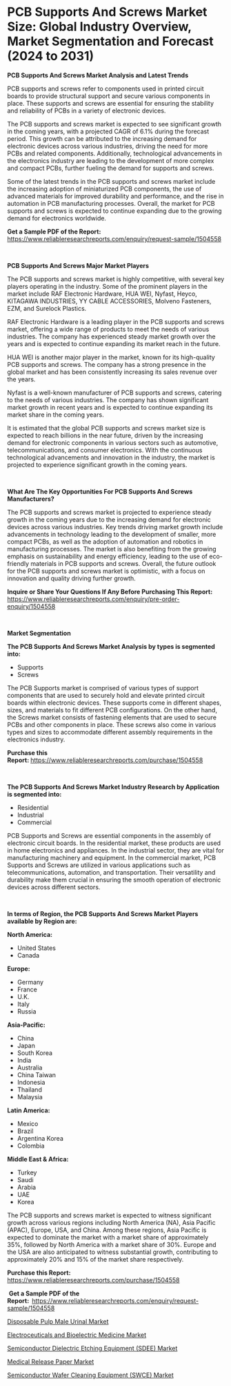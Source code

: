 <p><h1>PCB Supports And Screws Market Size: Global Industry Overview, Market Segmentation and Forecast (2024 to 2031)</h1></p><p><strong>PCB Supports And Screws Market Analysis and Latest Trends</strong></p>
<p><p>PCB supports and screws refer to components used in printed circuit boards to provide structural support and secure various components in place. These supports and screws are essential for ensuring the stability and reliability of PCBs in a variety of electronic devices.</p><p>The PCB supports and screws market is expected to see significant growth in the coming years, with a projected CAGR of 6.1% during the forecast period. This growth can be attributed to the increasing demand for electronic devices across various industries, driving the need for more PCBs and related components. Additionally, technological advancements in the electronics industry are leading to the development of more complex and compact PCBs, further fueling the demand for supports and screws.</p><p>Some of the latest trends in the PCB supports and screws market include the increasing adoption of miniaturized PCB components, the use of advanced materials for improved durability and performance, and the rise in automation in PCB manufacturing processes. Overall, the market for PCB supports and screws is expected to continue expanding due to the growing demand for electronics worldwide.</p></p>
<p><strong>Get a Sample PDF of the Report:&nbsp;</strong> <a href="https://www.reliableresearchreports.com/enquiry/request-sample/1504558">https://www.reliableresearchreports.com/enquiry/request-sample/1504558</a></p>
<p>&nbsp;</p>
<p><strong>PCB Supports And Screws Major Market Players</strong></p>
<p><p>The PCB supports and screws market is highly competitive, with several key players operating in the industry. Some of the prominent players in the market include RAF Electronic Hardware, HUA WEI, Nyfast, Heyco, KITAGAWA INDUSTRIES, YY CABLE ACCESSORIES, Molveno Fasteners, EZM, and Surelock Plastics.</p><p>RAF Electronic Hardware is a leading player in the PCB supports and screws market, offering a wide range of products to meet the needs of various industries. The company has experienced steady market growth over the years and is expected to continue expanding its market reach in the future.</p><p>HUA WEI is another major player in the market, known for its high-quality PCB supports and screws. The company has a strong presence in the global market and has been consistently increasing its sales revenue over the years.</p><p>Nyfast is a well-known manufacturer of PCB supports and screws, catering to the needs of various industries. The company has shown significant market growth in recent years and is expected to continue expanding its market share in the coming years.</p><p>It is estimated that the global PCB supports and screws market size is expected to reach billions in the near future, driven by the increasing demand for electronic components in various sectors such as automotive, telecommunications, and consumer electronics. With the continuous technological advancements and innovation in the industry, the market is projected to experience significant growth in the coming years.</p></p>
<p>&nbsp;</p>
<p><strong>What Are The Key Opportunities For PCB Supports And Screws Manufacturers?</strong></p>
<p><p>The PCB supports and screws market is projected to experience steady growth in the coming years due to the increasing demand for electronic devices across various industries. Key trends driving market growth include advancements in technology leading to the development of smaller, more compact PCBs, as well as the adoption of automation and robotics in manufacturing processes. The market is also benefiting from the growing emphasis on sustainability and energy efficiency, leading to the use of eco-friendly materials in PCB supports and screws. Overall, the future outlook for the PCB supports and screws market is optimistic, with a focus on innovation and quality driving further growth.</p></p>
<p><strong>Inquire or Share Your Questions If Any Before Purchasing This Report:</strong> <a href="https://www.reliableresearchreports.com/enquiry/pre-order-enquiry/1504558">https://www.reliableresearchreports.com/enquiry/pre-order-enquiry/1504558</a></p>
<p>&nbsp;</p>
<p><strong>Market Segmentation</strong></p>
<p><strong>The PCB Supports And Screws Market Analysis by types is segmented into:</strong></p>
<p><ul><li>Supports</li><li>Screws</li></ul></p>
<p><p>The PCB Supports market is comprised of various types of support components that are used to securely hold and elevate printed circuit boards within electronic devices. These supports come in different shapes, sizes, and materials to fit different PCB configurations. On the other hand, the Screws market consists of fastening elements that are used to secure PCBs and other components in place. These screws also come in various types and sizes to accommodate different assembly requirements in the electronics industry.</p></p>
<p><strong>Purchase this Report:&nbsp;</strong><a href="https://www.reliableresearchreports.com/purchase/1504558">https://www.reliableresearchreports.com/purchase/1504558</a></p>
<p>&nbsp;</p>
<p><strong>The PCB Supports And Screws Market Industry Research by Application is segmented into:</strong></p>
<p><ul><li>Residential</li><li>Industrial</li><li>Commercial</li></ul></p>
<p><p>PCB Supports and Screws are essential components in the assembly of electronic circuit boards. In the residential market, these products are used in home electronics and appliances. In the industrial sector, they are vital for manufacturing machinery and equipment. In the commercial market, PCB Supports and Screws are utilized in various applications such as telecommunications, automation, and transportation. Their versatility and durability make them crucial in ensuring the smooth operation of electronic devices across different sectors.</p></p>
<p>&nbsp;</p>
<p><strong>In terms of Region, the PCB Supports And Screws Market Players available by Region are:</strong></p>
<p>
    <p> <strong> North America: </strong>
        <ul>
            <li>United States</li>
            <li>Canada</li>
        </ul>
        </p> 
    <p> <strong> Europe: </strong>
        <ul>
            <li>Germany</li>
            <li>France</li>
            <li>U.K.</li>
            <li>Italy</li>
            <li>Russia</li>
        </ul>
        </p> 
    <p> <strong> Asia-Pacific: </strong>
        <ul>
            <li>China</li>
            <li>Japan</li>
            <li>South Korea</li>
            <li>India</li>
            <li>Australia</li>
            <li>China Taiwan</li>
            <li>Indonesia</li>
            <li>Thailand</li>
            <li>Malaysia</li>
        </ul>
        </p> 
    <p> <strong> Latin America: </strong>
        <ul>
            <li>Mexico</li>
            <li>Brazil</li>
            <li>Argentina Korea</li>
            <li>Colombia</li>
        </ul>
        </p> 
    <p> <strong> Middle East & Africa: </strong>
        <ul>
            <li>Turkey</li>
            <li>Saudi</li>
            <li>Arabia</li>
            <li>UAE</li>
            <li>Korea</li>
        </ul>
    </p>
    </p>
<p><p>The PCB supports and screws market is expected to witness significant growth across various regions including North America (NA), Asia Pacific (APAC), Europe, USA, and China. Among these regions, Asia Pacific is expected to dominate the market with a market share of approximately 35%, followed by North America with a market share of 30%. Europe and the USA are also anticipated to witness substantial growth, contributing to approximately 20% and 15% of the market share respectively.</p></p>
<p><strong>Purchase this Report: </strong><a href="https://www.reliableresearchreports.com/purchase/1504558">https://www.reliableresearchreports.com/purchase/1504558</a></p>
<p>&nbsp;<strong>Get a Sample PDF of the Report:&nbsp;&nbsp;</strong><a href="https://www.reliableresearchreports.com/enquiry/request-sample/1504558">https://www.reliableresearchreports.com/enquiry/request-sample/1504558</a></p>
<p><strong></strong></p>
<p><p><a href="https://medium.com/@evertkohler82/disposable-pulp-male-urinal-market-outlook-industry-overview-and-forecast-2024-to-2031-a4a40028ca0d">Disposable Pulp Male Urinal Market</a></p><p><a href="https://medium.com/@evertkohler82/electroceuticals-and-bioelectric-medicine-market-trends-and-market-analysis-forecasted-for-period-0809f7b3e1ef">Electroceuticals and Bioelectric Medicine Market</a></p><p><a href="https://github.com/gdfhhhj/Market-Research-Report-List-3/blob/main/semiconductor-dielectric-etching-equipment-sdee-market.md">Semiconductor Dielectric Etching Equipment (SDEE) Market</a></p><p><a href="https://medium.com/@karleeprice2004/medical-release-paper-market-furnishes-information-on-market-share-market-trends-and-market-3c73ba65eabb">Medical Release Paper Market</a></p><p><a href="https://github.com/julyju69/Market-Research-Report-List-1/blob/main/semiconductor-wafer-cleaning-equipment-swce-market.md">Semiconductor Wafer Cleaning Equipment (SWCE) Market</a></p></p>